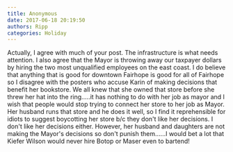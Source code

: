 ```yaml
---
title: Anonymous
date: 2017-06-18 20:19:50
authors: Ripp
categories: Holiday
---
```


 Actually, I agree with much of your post. The infrastructure is what needs attention.  I also agree that the Mayor is throwing away our taxpayer dollars by hiring the two most unqualified employees on the east coast.  I do believe that anything that is good for downtown Fairhope is good for all of Fairhope so I disagree with the posters who accuse Karin of making decisions that benefit her bookstore. We all knew that she owned that store before she threw her hat into the ring.....it has nothing to do with her job as mayor and I wish that people would stop trying to connect her store to her job as Mayor. Her husband runs that store and he does it well, so I find it reprehensible for idiots to suggest boycotting her store b/c they don't like her decisions.  I don't like her decisions either.  However, her husband and daughters are not making the Mayor's decisions so don't punish them......I would bet a lot that Kiefer Wilson would never hire Botop or Maser even to bartend!